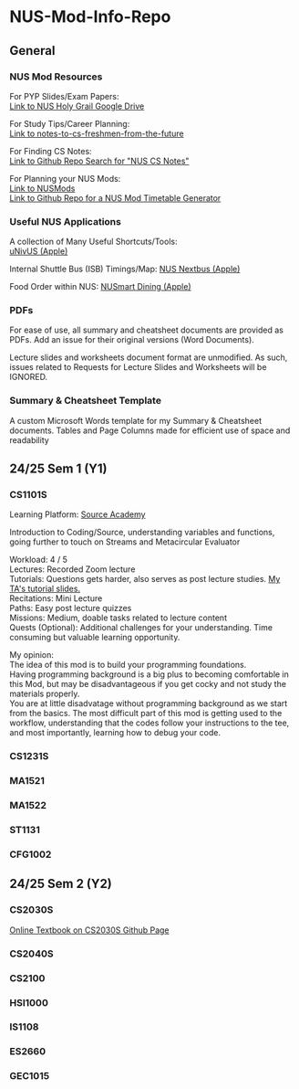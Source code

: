 # NUS-Mod-Info-Repo

## General

### NUS Mod Resources

For PYP Slides/Exam Papers:\
[Link to NUS Holy Grail Google Drive](https://drive.google.com/drive/folders/17vnp5FksIICBHEDaDet8SaDbKMrMtdvu)

For Study Tips/Career Planning:\
[Link to notes-to-cs-freshmen-from-the-future](https://github.com/nushackers/notes-to-cs-freshmen-from-the-future)

For Finding CS Notes:\
[Link to Github Repo Search for "NUS CS Notes"](https://github.com/search?q=NUS%20CS%20Notes&type=repositories)

For Planning your NUS Mods:\
[Link to NUSMods](https://nusmods.com/timetable/sem-1)\
[Link to Github Repo for a NUS Mod Timetable Generator](
https://github.com/ZSDcode/AutoTimeTablerNUS)

### Useful NUS Applications

A collection of Many Useful Shortcuts/Tools:\
[uNivUS (Apple)](https://apps.apple.com/sg/app/univus/id1508660612)

Internal Shuttle Bus (ISB) Timings/Map:
[NUS Nextbus (Apple)](https://apps.apple.com/sg/app/nus-nextbus/id542131822)

Food Order within NUS:
[NUSmart Dining (Apple)](https://apps.apple.com/sg/app/nusmart-dining/id1524406881)

### PDFs

For ease of use, all summary and cheatsheet documents are provided as PDFs. Add an issue for their original versions (Word Documents).

Lecture slides and worksheets document format are unmodified. As such, issues related to Requests for Lecture Slides and Worksheets will be IGNORED.

### Summary & Cheatsheet Template

A custom Microsoft Words template for my Summary & Cheatsheet documents. Tables and Page Columns made for efficient use of space and readability

## 24/25 Sem 1 (Y1)

### CS1101S
Learning Platform: [Source Academy](sourceacademy.nus.edu.sg/nus_login)

Introduction to Coding/Source, understanding variables and functions, going further to touch on Streams and Metacircular Evaluator

Workload: 4 / 5 \
Lectures: Recorded Zoom lecture\
Tutorials: Questions gets harder, also serves as post lecture studies. [My TA's tutorial slides.](https://github.com/mongj/cs1101s-ay2425-studio-slides)\
Recitations: Mini Lecture\
Paths: Easy post lecture quizzes\
Missions: Medium, doable tasks related to lecture content\
Quests (Optional): Additional challenges for your understanding. Time consuming but valuable learning opportunity.

My opinion:\
The idea of this mod is to build your programming foundations.\
Having programming background is a big plus to becoming comfortable in this Mod, but may be disadvantageous if you get cocky and not study the materials properly.\
You are at little disadvatage without programming background as we start from the basics. The most difficult part of this mod is getting used to the workflow, understanding that the codes follow your instructions to the tee, and most importantly, learning how to debug your code.

### CS1231S

### MA1521

### MA1522

### ST1131

### CFG1002

## 24/25 Sem 2 (Y2)

### CS2030S
[Online Textbook on CS2030S Github Page](https://nus-cs2030s.github.io/2425-s2/index.html)

### CS2040S

### CS2100

### HSI1000

### IS1108

### ES2660

### GEC1015